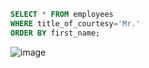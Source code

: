 ```sql
SELECT * FROM employees
WHERE title_of_courtesy='Mr.'
ORDER BY first_name;
```

![image](https://user-images.githubusercontent.com/122670933/220982963-c965ac0b-138c-47b0-98a3-1db07e66c415.png)

